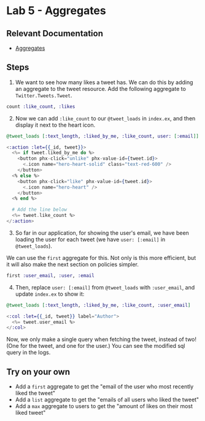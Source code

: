 # Lab 5 - Aggregates

## Relevant Documentation

- [Aggregates](https://hexdocs.pm/ash/aggregates.html)

## Steps

1. We want to see how many likes a tweet has. We can do this by adding an
   aggregate to the tweet resource. Add the following aggregate to `Twitter.Tweets.Tweet`.

```elixir
count :like_count, :likes
```

2. Now we can add `:like_count` to our `@tweet_loads` in `index.ex`, and then display it next to the heart icon.

```elixir
@tweet_loads [:text_length, :liked_by_me, :like_count, user: [:email]]
```

```elixir
<:action :let={{_id, tweet}}>
  <%= if tweet.liked_by_me do %>
    <button phx-click="unlike" phx-value-id={tweet.id}>
      <.icon name="hero-heart-solid" class="text-red-600" />
    </button>
  <% else %>
    <button phx-click="like" phx-value-id={tweet.id}>
      <.icon name="hero-heart" />
    </button>
  <% end %>

  # Add the line below
  <%= tweet.like_count %>
</:action>
```

3. So far in our application, for showing the user's email, we have been loading the user for
   each tweet (we have `user: [:email]` in `@tweet_loads`).

We can use the `first` aggregate for this. Not only is this more efficient, but it will also
make the next section on policies simpler.

```elixir
first :user_email, :user, :email
```

4. Then, replace `user: [:email]` from `@tweet_loads` with `:user_email`, and update `index.ex` to show it:

```elixir
@tweet_loads [:text_length, :liked_by_me, :like_count, :user_email]
```

```elixir
<:col :let={{_id, tweet}} label="Author">
  <%= tweet.user_email %>
</:col>
```

Now, we only make a single query when fetching the tweet, instead of two! (One for the tweet, and one for the user.) You can see the modified sql query in the logs.

## Try on your own

- Add a `first` aggregate to get the "email of the user who most recently liked the tweet"
- Add a `list` aggregate to get the "emails of all users who liked the tweet"
- Add a `max` aggregate to users to get the "amount of likes on their most liked tweet"
